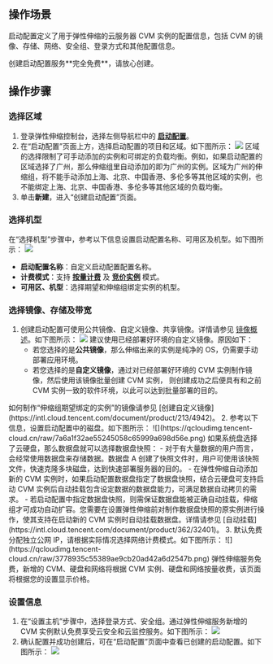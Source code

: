 ## 操作场景
启动配置定义了用于弹性伸缩的云服务器 CVM 实例的配置信息，包括 CVM 的镜像、存储、网络、安全组、登录方式和其他配置信息。

<dx-alert infotype="explain" title="">
创建启动配置服务**完全免费**，请放心创建。
</dx-alert>

 


## 操作步骤
### 选择区域
1. 登录弹性伸缩控制台，选择左侧导航栏中的 **[启动配置](https://console.cloud.tencent.com/autoscaling/config)**。
2. 在“启动配置”页面上方，选择启动配置的项目和区域。如下图所示：
![](https://qcloudimg.tencent-cloud.cn/raw/0b5bc7d29a2c1a846b5d7eacabadb7f7.png)
区域的选择限制了可手动添加的实例和可绑定的负载均衡。例如，如果启动配置的区域选择了广州，那么伸缩组里自动添加的即为广州的实例。区域为广州的伸缩组，将不能手动添加上海、北京、中国香港、多伦多等其他区域的实例，也不能绑定上海、北京、中国香港、多伦多等其他区域的负载均衡。
3. 单击**新建**，进入“创建启动配置”页面。



### 选择机型
在“选择机型”步骤中，参考以下信息设置启动配置名称、可用区及机型。如下图所示：
![](https://qcloudimg.tencent-cloud.cn/raw/91fed0ecdc2adcb399b0a51088cae846.png)

- **启动配置名称**：自定义启动配置配置名称。
- **计费模式**：支持 **[按量计费](https://intl.cloud.tencent.com/document/product/213/2180)** 及 **[竞价实例](https://intl.cloud.tencent.com/document/product/213/17816)** 模式。
- **可用区、机型**：选择期望和伸缩组绑定实例的机型。


### 选择镜像、存储及带宽
1. 创建启动配置可使用公共镜像、自定义镜像、共享镜像。详情请参见 [镜像概述](https://intl.cloud.tencent.com/document/product/213/4940)。如下图所示：
![](https://qcloudimg.tencent-cloud.cn/raw/24c10101a7fb253f41796287a18ee193.png)
建议使用已经部署好环境的自定义镜像。原因如下：
	- 若您选择的是**公共镜像**，那么伸缩出来的实例是纯净的 OS，仍需要手动部署应用环境。
	- 若您选择的是**自定义镜像**，通过对已经部署好环境的 CVM 实例制作镜像，然后使用该镜像批量创建 CVM 实例， 则创建成功之后便具有和之前 CVM 实例一致的软件环境，以此可以达到批量部署的目的。
<dx-alert infotype="explain" title="">
如何制作“伸缩组期望绑定的实例”的镜像请参见 [创建自定义镜像](https://intl.cloud.tencent.com/document/product/213/4942)。
</dx-alert>
2. 参考以下信息，设置启动配置中的磁盘。如下图所示：
	![](https://qcloudimg.tencent-cloud.cn/raw/7a6a1f32ae55245058c65999a698d56e.png)
	如果系统盘选择了云硬盘，那么数据盘就可以选择数据盘快照：
	- 对于有大量数据的用户而言，会经常使用数据盘来存储数据。数据盘 A 创建了快照文件时，用户可使用该快照文件，快速克隆多块磁盘，达到快速部署服务器的目的。
	- 在弹性伸缩自动添加新的 CVM 实例时，如果启动配置数据盘指定了数据盘快照，结合云硬盘可支持启动 CVM 实例后自动挂载包含设定数据的数据盘能力，可满足数据自动拷贝的需求。
	- 若启动配置中指定数据盘快照，则需保证数据盘能被正确自动挂载，伸缩组才可成功自动扩容。您需要在设置弹性伸缩前对制作数据盘快照的原实例进行操作，使其支持在启动新的 CVM 实例时自动挂载数据盘。详情请参见 [自动挂载](https://intl.cloud.tencent.com/document/product/362/32401)。
3. 默认免费分配独立公网 IP，请根据实际情况选择网络计费模式。如下图所示：
![](https://qcloudimg.tencent-cloud.cn/raw/3778935c55389ae9cb20ad42a6d2547b.png)
<dx-alert infotype="explain" title="">
 弹性伸缩服务免费，新增的 CVM、硬盘和网络将根据 CVM 实例、硬盘和网络按量收费，该页面将根据您的设置显示价格。
</dx-alert>


### 设置信息
1. 在“设置主机”步骤中，选择登录方式、安全组。通过弹性伸缩服务新增的 CVM 实例默认免费享受云安全和云监控服务。如下图所示：
![](https://qcloudimg.tencent-cloud.cn/raw/b145aee742dab16cac87119d5d3258d6.png)
2. 确认配置并成功创建后，可在“启动配置”页面中查看已创建的启动配置。如下图所示：
![](https://qcloudimg.tencent-cloud.cn/raw/e3dfde86a16e07aa0149c05bb7b22a20.png)
